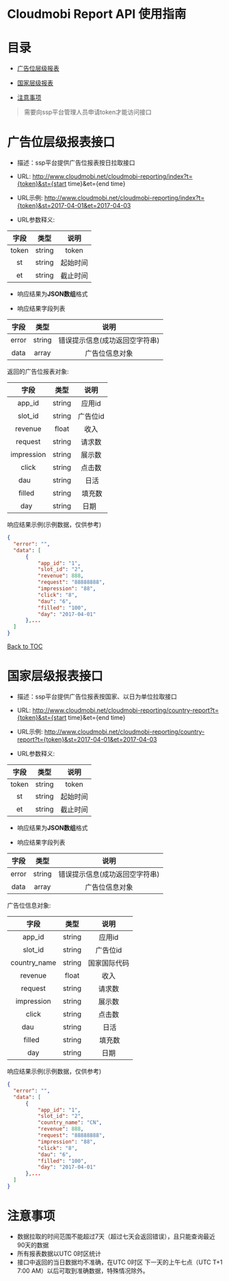 Cloudmobi Report API 使用指南
=== 

目录 
=== 


* [广告位层级报表](#广告位层级报表接口) 

* [国家层级报表](#国家层级报表接口) 
* [注意事项](#注意事项)
> 需要向ssp平台管理人员申请token才能访问接口


广告位层级报表接口
===

* 描述：ssp平台提供广告位报表按日拉取接口

* URL: http://www.cloudmobi.net/cloudmobi-reporting/index?t={token}&st={start time}&et={end time}

* URL示例: http://www.cloudmobi.net/cloudmobi-reporting/index?t={token}&st=2017-04-01&et=2017-04-03

* URL参数释义:  

|  字段   |   类型   |  说明   |
| :---: | :----: | :---: |
| token | string | token |
|  st   | string | 起始时间  |
|  et   | string | 截止时间  |

* 响应结果为**JSON数组**格式

* 响应结果字段列表 

|  字段   |   类型   |        说明        |
| :---: | :----: | :--------------: |
| error | string | 错误提示信息(成功返回空字符串) |
| data  | array  |     广告位信息对象      |

返回的广告位报表对象:

|     字段     |   类型   |  说明   |
| :--------: | :----: | :---: |
|   app_id   | string | 应用id  |
|  slot_id   | string | 广告位id |
|  revenue   | float  |  收入   |
|  request   | string |  请求数  |
| impression | string |  展示数  |
|   click    | string |  点击数  |
|    dau     | string |  日活    |
|  filled    | string |  填充数  |
|    day     | string |  日期   |


响应结果示例(示例数据，仅供参考)

  ```json 
{
    "error": "",
    "data": [
        {
            "app_id": "1",
            "slot_id": "2",
            "revenue": 888,
            "request": "88888888",
            "impression": "88",
            "click": "8",
            "dau": "6",
            "filled": "100",
            "day": "2017-04-01"
        },...
    ]
}
  ```

[Back to TOC](#目录) 


国家层级报表接口
=== 

* 描述：ssp平台提供广告位报表按国家、以日为单位拉取接口

* URL: http://www.cloudmobi.net/cloudmobi-reporting/country-report?t={token}&st={start time}&et={end time}

* URL示例: http://www.cloudmobi.net/cloudmobi-reporting/country-report?t={token}&st=2017-04-01&et=2017-04-03

* URL参数释义:  

|  字段   |   类型   |  说明   |
| :---: | :----: | :---: |
| token | string | token |
|  st   | string | 起始时间  |
|  et   | string | 截止时间  |

* 响应结果为**JSON数组**格式

* 响应结果字段列表 

|  字段   |   类型   |        说明        |
| :---: | :----: | :--------------: |
| error | string | 错误提示信息(成功返回空字符串) |
| data  | array  |     广告位信息对象      |

广告位信息对象:

|      字段      |   类型   |   说明   |
| :----------: | :----: | :----: |
|    app_id    | string |  应用id  |
|   slot_id    | string | 广告位id  |
| country_name | string | 国家国际代码 |
|   revenue    | float  |   收入   |
|   request    | string |  请求数   |
|  impression  | string |  展示数   |
|    click     | string |  点击数   |
|  dau       | string |  日活    |
|  filled    | string |  填充数  |
|     day      | string |   日期   |


响应结果示例(示例数据，仅供参考)

  ```json 
{
    "error": "",
    "data": [
        {
            "app_id": "1",
            "slot_id": "2",
            "country_name": "CN",
            "revenue": 888,
            "request": "88888888",
            "impression": "88",
            "click": "8",
            "dau": "6",
            "filled": "100",
            "day": "2017-04-01"
        },...
    ]
}
  ```
注意事项
===
* 数据拉取的时间范围不能超过7天（超过七天会返回错误），且只能查询最近90天的数据
* 所有报表数据以UTC 0时区统计
* 接口中返回的当日数据均不准确，在UTC 0时区 下一天的上午七点（UTC  T+1 7:00 AM）以后可取到准确数据，特殊情况除外。
